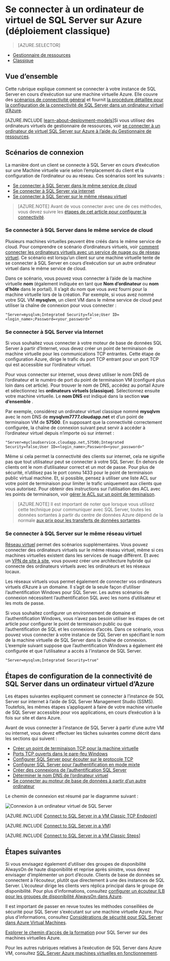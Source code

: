 <properties
    pageTitle="Se connecter à un ordinateur virtuel du SQL Server (standard) | Microsoft Azure"
    description="Apprenez à vous connecter à SQL Server en cours d’exécution sur une Machine virtuelle dans Azure. Cette rubrique utilise le modèle de déploiement classique. Les scénarios diffèrent en fonction de la configuration réseau et l’emplacement du client."
    services="virtual-machines-windows"
    documentationCenter="na"
    authors="rothja"
    manager="jhubbard"
    tags="azure-service-management"/>
<tags
    ms.service="virtual-machines-windows"
    ms.devlang="na"
    ms.topic="article"
    ms.tgt_pltfrm="vm-windows-sql-server"
    ms.workload="infrastructure-services"
    ms.date="09/22/2016"
    ms.author="jroth" />

# <a name="connect-to-a-sql-server-virtual-machine-on-azure-classic-deployment"></a>Se connecter à un ordinateur de virtuel de SQL Server sur Azure (déploiement classique)

> [AZURE.SELECTOR]
- [Gestionnaire de ressources](virtual-machines-windows-sql-connect.md)
- [Classique](virtual-machines-windows-classic-sql-connect.md)

## <a name="overview"></a>Vue d’ensemble

Cette rubrique explique comment se connecter à votre instance de SQL Server en cours d’exécution sur une machine virtuelle Azure. Elle couvre des [scénarios de connectivité général](#connection-scenarios) et fournit [la procédure détaillée pour la configuration de la connectivité de SQL Server dans un ordinateur virtuel d’Azure](#steps-for-configuring-sql-server-connectivity-in-an-azure-vm).

[AZURE.INCLUDE [learn-about-deployment-models](../../includes/learn-about-deployment-models-classic-include.md)]Si vous utilisez des ordinateurs virtuels de gestionnaire de ressources, voir [se connecter à un ordinateur de virtuel SQL Server sur Azure à l’aide du Gestionnaire de ressources](virtual-machines-windows-sql-connect.md).

## <a name="connection-scenarios"></a>Scénarios de connexion

La manière dont un client se connecte à SQL Server en cours d’exécution sur une Machine virtuelle varie selon l’emplacement du client et la configuration de l’ordinateur ou au réseau. Ces scénarios sont les suivants :

- [Se connecter à SQL Server dans le même service de cloud](#connect-to-sql-server-in-the-same-cloud-service)
- [Se connecter à SQL Server via internet](#connect-to-sql-server-over-the-internet)
- [Se connecter à SQL Server sur le même réseau virtuel](#connect-to-sql-server-in-the-same-virtual-network)

>[AZURE.NOTE] Avant de vous connecter avec une de ces méthodes, vous devez suivre les [étapes de cet article pour configurer la connectivité](#steps-for-configuring-sql-server-connectivity-in-an-azure-vm).

### <a name="connect-to-sql-server-in-the-same-cloud-service"></a>Se connecter à SQL Server dans le même service de cloud

Plusieurs machines virtuelles peuvent être créés dans le même service de cloud. Pour comprendre ce scénario d’ordinateurs virtuels, voir [comment connecter les ordinateurs virtuels avec un service de nuage ou de réseau virtuel](virtual-machines-windows-classic-connect-vms.md#connect-vms-in-a-standalone-cloud-service). Ce scénario est lorsqu’un client sur une machine virtuelle tente de se connecter à SQL Server en cours d’exécution sur un autre ordinateur virtuel dans le même service de cloud.

Dans ce scénario, vous pouvez vous connecter à l’aide de la machine virtuelle **nom** (également indiquée en tant que **Nom d’ordinateur** ou **nom d’hôte** dans le portail). Il s’agit du nom que vous avez fourni pour la machine virtuelle lors de la création. Par exemple, si vous avez nommé votre SQL VM **mysqlvm**, un client VM dans le même service de cloud peut utiliser la chaîne de connexion pour vous connecter :

    "Server=mysqlvm;Integrated Security=false;User ID=<login_name>;Password=<your_password>"

### <a name="connect-to-sql-server-over-the-internet"></a>Se connecter à SQL Server via Internet

Si vous souhaitez vous connecter à votre moteur de base de données SQL Server à partir d’Internet, vous devez créer un point de terminaison de machine virtuelle pour les communications TCP entrantes. Cette étape de configuration Azure, dirige le trafic du port TCP entrant pour un port TCP qui est accessible sur l’ordinateur virtuel.

Pour vous connecter sur internet, vous devez utiliser le nom DNS de l’ordinateur et le numéro de port du point de terminaison VM (configuré plus loin dans cet article). Pour trouver le nom de DNS, accédez au portail Azure et sélectionnez les **ordinateurs virtuels (classique)**. Sélectionnez ensuite votre machine virtuelle. Le **nom DNS** est indiqué dans la section **vue d’ensemble** .

Par exemple, considérez un ordinateur virtuel classique nommé **mysqlvm** avec le nom DNS de **mysqlvm7777.cloudapp.net** et d’un point de terminaison VM de **57500**. En supposant que la connectivité correctement configurée, la chaîne de connexion suivant peut servir à accéder à l’ordinateur virtuel depuis n’importe où sur internet :

    "Server=mycloudservice.cloudapp.net,57500;Integrated Security=false;User ID=<login_name>;Password=<your_password>"

Même si cela permet la connectivité des clients sur internet, cela ne signifie pas que tout utilisateur peut se connecter à votre SQL Server. En dehors de clients ont le nom d’utilisateur correct et un mot de passe. Pour plus de sécurité, n’utilisez pas le port connu 1433 pour le point de terminaison public virtual machine. Et, si possible, pensez à utiliser une liste ACL sur votre point de terminaison pour limiter le trafic uniquement aux clients que vous autorisez. Pour obtenir des instructions sur l’utilisation des ACL avec les points de terminaison, voir [gérer le ACL sur un point de terminaison](virtual-machines-windows-classic-setup-endpoints.md#manage-the-acl-on-an-endpoint).

>[AZURE.NOTE] Il est important de noter que lorsque vous utilisez cette technique pour communiquer avec SQL Server, toutes les données sortantes à partir du centre de données Azure dépend de la normale [aux prix pour les transferts de données sortantes](https://azure.microsoft.com/pricing/details/data-transfers/).

### <a name="connect-to-sql-server-in-the-same-virtual-network"></a>Se connecter à SQL Server sur le même réseau virtuel

[Réseau virtuel](../virtual-network/virtual-networks-overview.md) permet des scénarios supplémentaires. Vous pouvez connecter des ordinateurs virtuels sur le même réseau virtuel, même si ces machines virtuelles existent dans les services de nuage différent. Et avec un [VPN de site à site](../vpn-gateway/vpn-gateway-site-to-site-create.md), vous pouvez créer une architecture hybride qui connecte des ordinateurs virtuels avec les ordinateurs et les réseaux locaux.

Les réseaux virtuels vous permet également de connecter vos ordinateurs virtuels d’Azure à un domaine. Il s’agit de la seule façon d’utiliser l’authentification Windows pour SQL Server. Les autres scénarios de connexion nécessitent l’authentification SQL avec les noms d’utilisateur et les mots de passe.

Si vous souhaitez configurer un environnement de domaine et l’authentification Windows, vous n’avez pas besoin utiliser les étapes de cet article pour configurer le point de terminaison public ou que l’authentification de SQL et les connexions d’accès. Dans ce scénario, vous pouvez vous connecter à votre instance de SQL Server en spécifiant le nom de la machine virtuelle de SQL Server dans la chaîne de connexion. L’exemple suivant suppose que l’authentification Windows a également été configurée et que l’utilisateur a accès à l’instance de SQL Server.

    "Server=mysqlvm;Integrated Security=true"

## <a name="steps-for-configuring-sql-server-connectivity-in-an-azure-vm"></a>Étapes de configuration de la connectivité de SQL Server dans un ordinateur virtuel d’Azure

Les étapes suivantes expliquent comment se connecter à l’instance de SQL Server sur internet à l’aide de SQL Server Management Studio (SSMS). Toutefois, les mêmes étapes s’appliquent à faire de votre machine virtuelle de SQL Server accessible pour vos applications, en cours d’exécution à la fois sur site et dans Azure.

Avant de vous connecter à l’instance de SQL Server à partir d’une autre VM ou internet, vous devez effectuer les tâches suivantes comme décrit dans les sections qui suivent :

- [Créer un point de terminaison TCP pour la machine virtuelle](#create-a-tcp-endpoint-for-the-virtual-machine)
- [Ports TCP ouverts dans le pare-feu Windows](#open-tcp-ports-in-the-windows-firewall-for-the-default-instance-of-the-database-engine)
- [Configurer SQL Server pour écouter sur le protocole TCP](#configure-sql-server-to-listen-on-the-tcp-protocol)
- [Configurer SQL Server pour l’authentification en mode mixte](#configure-sql-server-for-mixed-mode-authentication)
- [Créer des connexions de l’authentification SQL Server](#create-sql-server-authentication-logins)
- [Déterminer le nom DNS de l’ordinateur virtuel](#determine-the-dns-name-of-the-virtual-machine)
- [Se connecter au moteur de base de données à partir d’un autre ordinateur](#connect-to-the-database-engine-from-another-computer)

Le chemin de connexion est résumé par le diagramme suivant :

![Connexion à un ordinateur virtuel de SQL Server](../../includes/media/virtual-machines-sql-server-connection-steps/SQLServerinVMConnectionMap.png)

[AZURE.INCLUDE [Connect to SQL Server in a VM Classic TCP Endpoint](../../includes/virtual-machines-sql-server-connection-steps-classic-tcp-endpoint.md)]

[AZURE.INCLUDE [Connect to SQL Server in a VM](../../includes/virtual-machines-sql-server-connection-steps.md)]

[AZURE.INCLUDE [Connect to SQL Server in a VM Classic Steps](../../includes/virtual-machines-sql-server-connection-steps-classic.md)]

## <a name="next-steps"></a>Étapes suivantes

Si vous envisagez également d’utiliser des groupes de disponibilité AlwaysOn de haute disponibilité et reprise après sinistre, vous devez envisager d’implémenter un port d’écoute. Clients de base de données se connectent à l’écouteur, plutôt que directement à une des instances de SQL Server. L’écouteur dirige les clients vers réplica principal dans le groupe de disponibilité. Pour plus d’informations, consultez [configurer un écouteur ILB pour les groupes de disponibilité AlwaysOn dans Azure](virtual-machines-windows-classic-ps-sql-int-listener.md).

Il est important de passer en revue toutes les méthodes conseillées de sécurité pour SQL Server s’exécutant sur une machine virtuelle Azure. Pour plus d’informations, consultez [Considérations de sécurité pour SQL Server dans Azure Virtual Machines](virtual-machines-windows-sql-security.md).

[Explorer le chemin d’accès de la formation](https://azure.microsoft.com/documentation/learning-paths/sql-azure-vm/) pour SQL Server sur des machines virtuelles Azure. 

Pour les autres rubriques relatives à l’exécution de SQL Server dans Azure VM, consultez [SQL Server Azure machines virtuelles en fonctionnement](virtual-machines-windows-sql-server-iaas-overview.md).
